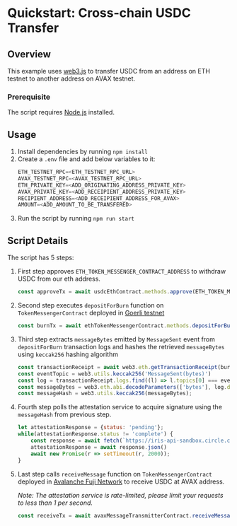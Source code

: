 
# Quickstart: Cross-chain USDC Transfer

## Overview

This example uses [web3.js](https://web3js.readthedocs.io/en/v1.8.1/getting-started.html) to transfer USDC from an address on ETH testnet to another address on AVAX testnet.

### Prerequisite
The script requires [Node.js](https://nodejs.org/en/download/) installed.

## Usage
1. Install dependencies by running `npm install`
2. Create a `.env` file and add below variables to it:
    ```js
    ETH_TESTNET_RPC=<ETH_TESTNET_RPC_URL>
    AVAX_TESTNET_RPC=<AVAX_TESTNET_RPC_URL>
    ETH_PRIVATE_KEY=<ADD_ORIGINATING_ADDRESS_PRIVATE_KEY>
    AVAX_PRIVATE_KEY=<ADD_RECEIPIENT_ADDRESS_PRIVATE_KEY>
    RECIPIENT_ADDRESS=<ADD_RECEIPIENT_ADDRESS_FOR_AVAX>
    AMOUNT=<ADD_AMOUNT_TO_BE_TRANSFERED>
    ```
3. Run the script by running `npm run start`

## Script Details
The script has 5 steps:
1. First step approves `ETH_TOKEN_MESSENGER_CONTRACT_ADDRESS` to withdraw USDC from our eth address.
    ```js
    const approveTx = await usdcEthContract.methods.approve(ETH_TOKEN_MESSENGER_CONTRACT_ADDRESS, amount).send({gas: approveTxGas})
    ```

2. Second step executes `depositForBurn` function on `TokenMessengerContract` deployed in [Goerli testnet](https://goerli.etherscan.io/address/0xd0c3da58f55358142b8d3e06c1c30c5c6114efe8)
    ```js
    const burnTx = await ethTokenMessengerContract.methods.depositForBurn(amount, AVAX_DESTINATION_DOMAIN, destinationAddressInBytes32, USDC_ETH_CONTRACT_ADDRESS).send();
    ``` 

3. Third step extracts `messageBytes` emitted by `MessageSent` event from `depositForBurn` transaction logs and hashes the retrieved `messageBytes` using `keccak256` hashing algorithm
    ```js
    const transactionReceipt = await web3.eth.getTransactionReceipt(burnTx.transactionHash);
    const eventTopic = web3.utils.keccak256('MessageSent(bytes)')
    const log = transactionReceipt.logs.find((l) => l.topics[0] === eventTopic)
    const messageBytes = web3.eth.abi.decodeParameters(['bytes'], log.data)[0]
    const messageHash = web3.utils.keccak256(messageBytes);
    ```

4. Fourth step polls the attestation service to acquire signature using the `messageHash` from previous step.
    ```js
    let attestationResponse = {status: 'pending'};
    while(attestationResponse.status != 'complete') {
        const response = await fetch(`https://iris-api-sandbox.circle.com/attestations/${messageHash}`);
        attestationResponse = await response.json()
        await new Promise(r => setTimeout(r, 2000));
    }
    ```

5. Last step calls `receiveMessage` function on `TokenMessengerContract` deployed in [Avalanche Fuji Network](https://testnet.snowtrace.io/address/0xa9fb1b3009dcb79e2fe346c16a604b8fa8ae0a79) to receive USDC at AVAX address.

    *Note: The attestation service is rate-limited, please limit your requests to less than 1 per second.*
    ```js
    const receiveTx = await avaxMessageTransmitterContract.receiveMessage(receivingMessageBytes, signature);
    ```
